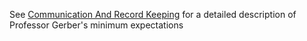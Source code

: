See [Communication And Record Keeping](https://docs.google.com/document/d/1WtVePtADr7xStL5Ac2lepzWibRBYoZs5Y_515wGqzFw/edit#heading=h.q544jq4bo7vu) for a detailed description of Professor Gerber's minimum expectations